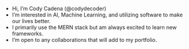 -  Hi, I’m Cody Cadena (@codydecoder)
-  I’m interested in AI, Machine Learning, and utilizing software to make our lives better.
-  I primarily use the MERN stack but am always excited to learn new frameworks.
-  I’m open to any collaborations that will add to my portfolio.

<!---
codydecoder/codydecoder is a ✨ special ✨ repository because its `README.md` (this file) appears on your GitHub profile.
You can click the Preview link to take a look at your changes.
--->
